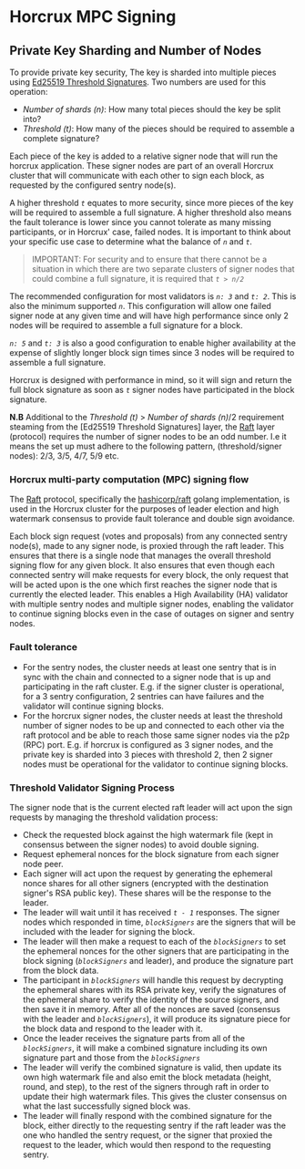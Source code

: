 
# Horcrux MPC Signing

## Private Key Sharding and Number of Nodes

To provide private key security, The key is sharded into multiple pieces using [Ed25519 Threshold Signatures](https://gitlab.com/unit410/threshold-ed25519). Two numbers are used for this operation:
- _Number of shards (n)_: How many total pieces should the key be split into?
- _Threshold (t)_: How many of the pieces should be required to assemble a complete signature?

Each piece of the key is added to a relative signer node that will run the horcrux application. These signer nodes are part of an overall Horcrux cluster that will communicate with each other to sign each block, as requested by the configured sentry node(s).

A higher threshold _`t`_ equates to more security, since more pieces of the key will be required to assemble a full signature. A higher threshold also means the fault tolerance is lower since you cannot tolerate as many missing participants, or in Horcrux' case, failed nodes. It is important to think about your specific use case to determine what the balance of _`n`_ and _`t`_. 

> IMPORTANT: For security and to ensure that there cannot be a situation in which there are two separate clusters of signer nodes that could combine a full signature, it is required that _`t > n/2`_

The recommended configuration for most validators is _`n: 3`_ and _`t: 2`_. This is also the minimum supported _`n`_. This configuration will allow one failed signer node at any given time and will have high performance since only 2 nodes will be required to assemble a full signature for a block. 

_`n: 5`_ and _`t: 3`_ is also a good configuration to enable higher availability at the expense of slightly longer block sign times since 3 nodes will be required to assemble a full signature. 

Horcrux is designed with performance in mind, so it will sign and return the full block signature as soon as _`t`_ signer nodes have participated in the block signature.

**N.B**
Additional to the _Threshold (t)_ >  _Number of shards (n)_/2 requirement steaming from the [Ed25519 Threshold Signatures] layer, the [Raft](https://raft.github.io/)  layer (protocol) requires the number of signer nodes to be an odd number. I.e it means the set up must adhere to the following pattern, (threshold/signer nodes): 2/3, 3/5, 4/7, 5/9 etc.

### Horcrux multi-party computation (MPC) signing flow

The [Raft](https://raft.github.io/) protocol, specifically the [hashicorp/raft](https://github.com/hashicorp/raft) golang implementation, is used in the Horcrux cluster for the purposes of leader election and high watermark consensus to provide fault tolerance and double sign avoidance.

Each block sign request (votes and proposals) from any connected sentry node(s), made to any signer node, is proxied through the raft leader. This ensures that there is a single node that manages the overall threshold signing flow for any given block. It also ensures that even though each connected sentry will make requests for every block, the only request that will be acted upon is the one which first reaches the signer node that is currently the elected leader. This enables a High Availability (HA) validator with multiple sentry nodes and multiple signer nodes, enabling the validator to continue signing blocks even in the case of outages on signer and sentry nodes.

### Fault tolerance
- For the sentry nodes, the cluster needs at least one sentry that is in sync with the chain and connected to a signer node that is up and participating in the raft cluster. E.g. if the signer cluster is operational, for a 3 sentry configuration, 2 sentries can have failures and the validator will continue signing blocks.
- For the horcrux signer nodes, the cluster needs at least the threshold number of signer nodes to be up and connected to each other via the raft protocol and be able to reach those same signer nodes via the p2p (RPC) port. E.g. if horcrux is configured as 3 signer nodes, and the private key is sharded into 3 pieces with threshold 2, then 2 signer nodes must be operational for the validator to continue signing blocks.

### Threshold Validator Signing Process

The signer node that is the current elected raft leader will act upon the sign requests by managing the threshold validation process:

- Check the requested block against the high watermark file (kept in consensus between the signer nodes) to avoid double signing.
- Request ephemeral nonces for the block signature from each signer node peer.
- Each signer will act upon the request by generating the ephemeral nonce shares for all other signers (encrypted with the destination signer's RSA public key). These shares will be the response to the leader.
- The leader will wait until it has received _`t - 1`_ responses. The signer nodes which responded in time, _`blockSigners`_ are the signers that will be included with the leader for signing the block.
- The leader will then make a request to each of the _`blockSigners`_ to set the ephemeral nonces for the other signers that are participating in the block signing (_`blockSigners`_ and leader), and produce the signature part from the block data.
- The participant in _`blockSigners`_ will handle this request by decrypting the ephemeral shares with its RSA private key, verify the signatures of the ephemeral share to verify the identity of the source signers, and then save it in memory. After all of the nonces are saved (consensus with the leader and _`blockSigners`_), it will produce its signature piece for the block data and respond to the leader with it.
- Once the leader receives the signature parts from all of the _`blockSigners`_, it will make a combined signature including its own signature part and those from the _`blockSigners`_
- The leader will verify the combined signature is valid, then update its own high watermark file and also emit the block metadata (height, round, and step), to the rest of the signers through raft in order to update their high watermark files. This gives the cluster consensus on what the last successfully signed block was.
- The leader will finally respond with the combined signature for the block, either directly to the requesting sentry if the raft leader was the one who handled the sentry request, or the signer that proxied the request to the leader, which would then respond to the requesting sentry.
